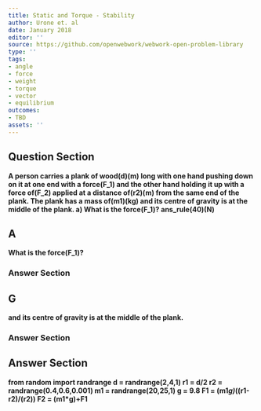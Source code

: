 ```yaml
---
title: Static and Torque - Stability
author: Urone et. al
date: January 2018
editor: ''
source: https://github.com/openwebwork/webwork-open-problem-library
type: ''
tags:
- angle
- force
- weight
- torque
- vector
- equilibrium
outcomes:
- TBD
assets: ''
---
```


## Question Section 

<b>
A person carries a plank of wood(d)(m) long with one hand pushing down on it at one end with a force(F_1) and the other hand holding it up with a force of(F_2) applied at a distance of(r2)(m) from the same end of the plank. The plank has a mass of(m1)(kg) and its centre of gravity is at the middle of the plank.
a) What is the force(F_1)?
ans_rule(40)(N)

## A
What is the force(F_1)?
### Answer Section
## G
and its centre of gravity is at the middle of the plank.
### Answer Section


## Answer Section

from random import randrange
d = randrange(2,4,1)
r1 = d/2
r2 = randrange(0.4,0.6,0.001)
m1 = randrange(20,25,1)
g = 9.8
F1 = (m1*g)*((r1-r2)/(r2))
F2 = (m1*g)+F1